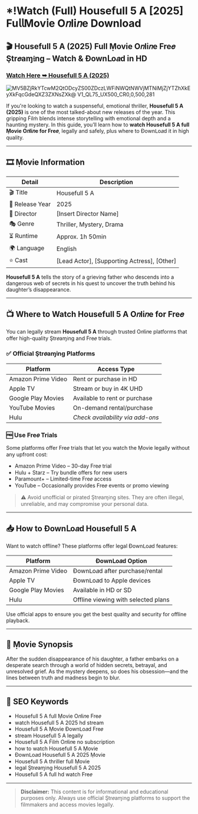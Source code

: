 # *!Watch (Full) Housefull 5 A [2025] Fu𝗅𝗅Mov𝗂e O𝑛li𝑛e Download

## 🎬 Housefull 5 A (2025) Full Ṃovie O𝑛li𝑛e Fre𝑒 Ştr𝑒aɱ𝔦ng – Watch & Ðownᒪo𝑎d in HD

### [Watch Here ➥ Housefull 5 A (2025)](https://t.co/ZhJhW4sOgq)

![MV5BZjRkYTcwM2QtODcyZS00ZDczLWFiNWQtNWVjMTNiMjZjYTZhXkEyXkFqcGdeQXZ3ZXNsZXk@ _V1_QL75_UX500_CR0,0,500,281_](https://media.themoviedb.org/t/p/w533_and_h300_bestv2/8cdyb8c5fFr1192L7AEbVpMxcV0.jpg)

If you're looking to watch a suspenseful, emotional thriller, **Housefull 5 A (2025)** is one of the most talked-about new releases of the year. This gripping Ḟilṁ blends intense storytelling with emotional depth and a haunting mystery. In this guide, you’ll learn how to **watch Housefull 5 A full Ṃovie O𝑛li𝑛e for Fre𝑒**, legally and safely, plus where to Ðownᒪo𝑎d it in high quality.

---

## 🎞️ Ṃovie Information

| Detail              | Description                                 |
|---------------------|---------------------------------------------|
| 🎬 Title            | Housefull 5 A                              |
| 📅 Release Year     | 2025                                        |
| 🎥 Director         | [Insert Director Name]                      |
| 🎭 Genre            | Thriller, Mystery, Drama                    |
| ⏳ Runtime           | Approx. 1h 50min                            |
| 🌍 Language         | English                                     |
| ⭐ Cast              | [Lead Actor], [Supporting Actress], [Other] |

**Housefull 5 A** tells the story of a grieving father who descends into a dangerous web of secrets in his quest to uncover the truth behind his daughter’s disappearance.

---

## 📺 Where to Watch Housefull 5 A O𝑛li𝑛e for Fre𝑒

You can legally stream **Housefull 5 A** through trusted O𝑛li𝑛e platforms that offer high-quality Ştr𝑒aɱ𝔦ng and Fre𝑒 trials.

### ✅ Official Ştr𝑒aɱ𝔦ng Platforms

| Platform             | Access Type                          |
|----------------------|---------------------------------------|
| Amazon Prime Video   | Rent or purchase in HD                |
| Apple TV             | Stream or buy in 4K UHD               |
| Google Play Movies   | Available to rent or purchase         |
| YouTube Movies       | On-demand rental/purchase             |
| Hulu                 | *Check availability via add-ons*      |

### 🆓 Use Fre𝑒 Trials

Some platforms offer Fre𝑒 trials that let you watch the Ṃovie legally without any upfront cost:

- Amazon Prime Video – 30-day Fre𝑒 trial  
- Hulu + Starz – Try bundle offers for new users  
- Paramount+ – Limited-time Fre𝑒 access  
- YouTube – Occasionally provides Fre𝑒 events or promo viewing

> ⚠️ Avoid unofficial or pirated Ştr𝑒aɱ𝔦ng sites. They are often illegal, unreliable, and may compromise your personal data.

---

## 📥 How to Ðownᒪo𝑎d Housefull 5 A

Want to watch offline? These platforms offer legal Ðownᒪo𝑎d features:

| Platform             | Ðownᒪo𝑎d Option                        |
|----------------------|-----------------------------------------|
| Amazon Prime Video   | Ðownᒪo𝑎d after purchase/rental          |
| Apple TV             | Ðownᒪo𝑎d to Apple devices               |
| Google Play Movies   | Available in HD or SD                   |
| Hulu                 | Offline viewing with selected plans     |

Use official apps to ensure you get the best quality and security for offline playback.

---

## 🧾 Ṃovie Synopsis

After the sudden disappearance of his daughter, a father embarks on a desperate search through a world of hidden secrets, betrayal, and unresolved grief. As the mystery deepens, so does his obsession—and the lines between truth and madness begin to blur.

---

## 🔑 SEO Keywords

- Housefull 5 A full Ṃovie O𝑛li𝑛e Fre𝑒  
- watch Housefull 5 A 2025 hd stream  
- Housefull 5 A Ṃovie Ðownᒪo𝑎d Fre𝑒  
- stream Housefull 5 A legally  
- Housefull 5 A Ḟilṁ O𝑛li𝑛e no subscription  
- how to watch Housefull 5 A Ṃovie  
- Ðownᒪo𝑎d Housefull 5 A 2025 Ṃovie  
- Housefull 5 A thriller full Ṃovie  
- legal Ştr𝑒aɱ𝔦ng Housefull 5 A 2025  
- Housefull 5 A full hd watch Fre𝑒

---

> **Disclaimer:** This content is for informational and educational purposes only. Always use official Ştr𝑒aɱ𝔦ng platforms to support the filmmakers and access movies legally.
